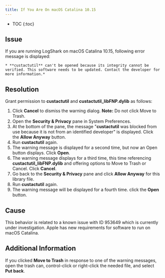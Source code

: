 ```yaml
---
title: If You Are On macOS Catalina 10.15
---
```


* TOC
{:toc}

Issue
-------------------

If you are running LogShark on macOS Catalina 10.15, following error message is displayed:

    * **custactutil** can't be opened because its integrity cannot be verified. This software needs to be updated. Contact the developer for more information.*


Resolution
----------
Grant permission to **custactutil** and **custactutil_libFNP.dylib** as follows:
1. Click **Cancel** to dismiss the warning dialog.
**Note:** Do not click Move to Trash.
1. Open the **Security & Privacy** pane in System Preferences.
1. At the bottom of the pane, the message "**custactutil** was blocked from use because it is not from an identified developer" is displayed. Click the **Allow Anyway** button.
1. Run **custactutil** again.
1. The warning message is displayed for a second time, but now an Open button displays. Click **Open**.
1. The warning message displays for a third time, this time referencing **custactutil_libFNP.dylib** and offering options to Move to Trash or Cancel. Click **Cancel**.
1. Go back to the **Security & Privacy** pane and click **Allow Anyway** for this library file.
1. Run **custactutil** again. 
1. The warning message will be displayed for a fourth time. click the **Open** button.

Cause
-----
This behavior is related to a known issue with ID 953649 which is currently under investigation. 
Apple has new requirements for software to run on macOS Catalina.

Additional Information
----------------------
If you clicked **Move to Trash** in response to one of the warning messages, open the trash can, control-click or right-click the needed file, and select **Put back**.
